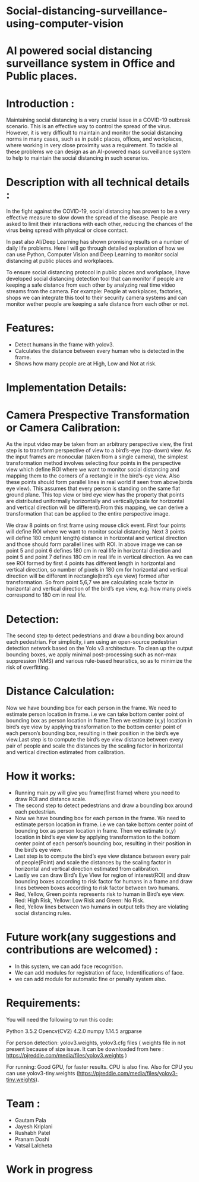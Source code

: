 # Social-distancing-surveillance-using-computer-vision



# AI powered social distancing surveillance system in Office and Public places.




# Introduction :

Maintaining social distancing is a very crucial issue in a COVID-19 outbreak scenario. This is an effective way to control the spread of the virus. However, it is very difficult to maintain and monitor the social distancing norms in many cases, such as in public places, offices, and workplaces, where working in very close proximity was a requirement. To tackle all these problems we can design as an AI-powered mass surveillance system to help to maintain the social distancing in such scenarios.



# Description with all technical details :


In the fight against the COVID-19, social distancing has proven to be a very effective measure to slow down the spread of the disease. People are asked to limit their interactions with each other, reducing the chances of the virus being spread with physical or close contact.

In past also AI/Deep Learning has shown promising results on a number of daily life problems. Here I will go through detailed explanation of how we can use Python, Computer Vision and Deep Learning to monitor social distancing at public places and workplaces.

To ensure social distancing protocol in public places and workplace, I have developed social distancing detection tool that can monitor if people are keeping a safe distance from each other by analyzing real time video streams from the camera. For example: People at workplaces, factories, shops we can integrate this tool to their security camera systems and can monitor wether people are keeping a safe distance from each other or not.

# Features:

- Detect humans in the frame with yolov3.
- Calculates the distance between every human who is detected in the frame.
- Shows how many people are at High, Low and Not at risk.


# Implementation Details:


# Camera Prespective Transformation or Camera Calibration:

As the input video may be taken from an arbitrary perspective view, the first step is to transform perspective of view to a bird’s-eye (top-down) view. As the input frames are monocular (taken from a single camera), the simplest transformation method involves selecting four points in the perspective view which define ROI where we want to monitor social distancing and mapping them to the corners of a rectangle in the bird’s-eye view. Also these points should form parallel lines in real world if seen from above(birds eye view). This assumes that every person is standing on the same flat ground plane. This top view or bird eye view has the property that points are distributed uniformally horizontally and vertically(scale for horizontal and vertical direction will be different).From this mapping, we can derive a transformation that can be applied to the entire perspective image.

We draw 8 points on first frame using mouse click event. First four points will define ROI where we want to monitor social distancing. Next 3 points will define 180 cm(unit length) distance in horizontal and vertical direction and those should form parallel lines with ROI. In above image we can se point 5 and point 6 defines 180 cm in real life in horizontal direction and point 5 and point 7 defines 180 cm in real life in vertical direction. As we can see ROI formed by first 4 points has different length in horizontal and vertical direction, so number of pixels in 180 cm for horizontal and vertical direction will be different in rectangle(bird’s eye view) formed after transformation. So from point 5,6,7 we are calculating scale factor in horizontal and vertical direction of the bird’s eye view, e.g. how many pixels correspond to 180 cm in real life.

# Detection:

The second step to detect pedestrians and draw a bounding box around each pedestrian. For simplicity, i am using an open-source pedestrian detection network based on the Yolo v3 architecture. To clean up the output bounding boxes, we apply minimal post-processing such as non-max suppression (NMS) and various rule-based heuristics, so as to minimize the risk of overfitting.

# Distance Calculation:

Now we have bounding box for each person in the frame. We need to estimate person location in frame. i.e we can take bottom center point of bounding box as person location in frame.Then we estimate (x,y) location in bird’s eye view by applying transformation to the bottom center point of each person’s bounding box, resulting in their position in the bird’s eye view.Last step is to compute the bird’s eye view distance between every pair of people and scale the distances by the scaling factor in horizontal and vertical direction estimated from calibration.

# How it works:

- Running main.py will give you frame(first frame) where you need to draw ROI and distance scale.
- The second step to detect pedestrians and draw a bounding box around each pedestrian.
- Now we have bounding box for each person in the frame. We need to estimate person location in frame. i.e we can take bottom center point of bounding box as person location in   frame. Then we estimate (x,y) location in bird’s eye view by applying transformation to the bottom center point of each person’s bounding box, resulting in their position in     the bird’s eye view.
- Last step is to compute the bird’s eye view distance between every pair of people(Point) and scale the distances by the scaling factor in horizontal and vertical direction       estimated from calibration.
- Lastly we can draw Bird’s Eye View for region of interest(ROI) and draw bounding boxes according to risk factor for humans in a frame and draw lines between boxes according to   risk factor between two humans.
- Red, Yellow, Green points represents risk to human in Bird’s eye view. Red: High Risk, Yellow: Low Risk and Green: No Risk.
- Red, Yellow lines between two humans in output tells they are violating social distancing rules.

# Future work(any suggestions and contributions are welcomed)  :

- In this system, we can add face recognition.
- We can add modules for registration of face, Indentifications of face.
- we can add module for automatic fine or penalty system also.

# Requirements:

You will need the following to run this code:

Python 3.5.2
Opencv(CV2) 4.2.0
numpy 1.14.5
argparse

For person detection:
yolov3.weights, yolov3.cfg files ( weights file in not present because of size issue. It can be downloaded from here : https://pjreddie.com/media/files/yolov3.weights )

For running:
Good GPU, for faster results. CPU is also fine. Also for CPU you can use yolov3-tiny.weights (https://pjreddie.com/media/files/yolov3-tiny.weights).


# Team :

- Gautam Pala
- Jayesh Kriplani
- Rushabh Patel
- Pranam Doshi
- Vatsal Lalcheta



# Work in progress
